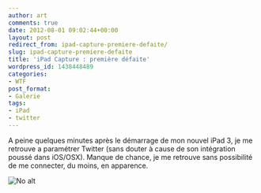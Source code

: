 ```yaml
---
author: art
comments: true
date: 2012-08-01 09:02:44+00:00
layout: post
redirect_from: ipad-capture-premiere-defaite/
slug: ipad-capture-premiere-defaite
title: 'iPad Capture : première défaite'
wordpress_id: 1438448489
categories:
- WTF
post_format:
- Galerie
tags:
- iPad
- twitter
---
```


A peine quelques minutes après le démarrage de mon nouvel iPad 3, je me retrouve a paramétrer Twitter (sans douter à cause de son intégration poussé dans iOS/OSX). Manque de chance, je me retrouve sans possibilité de me connecter, du moins, en apparence.

<img alt="No alt" data-src="https://static.irz.fr/2012/07/IMG_00041.png" src="https://static.irz.fr/thumb.php?size=<100&crop=0&src=https://static.irz.fr/2012/07/IMG_00041.png" />
